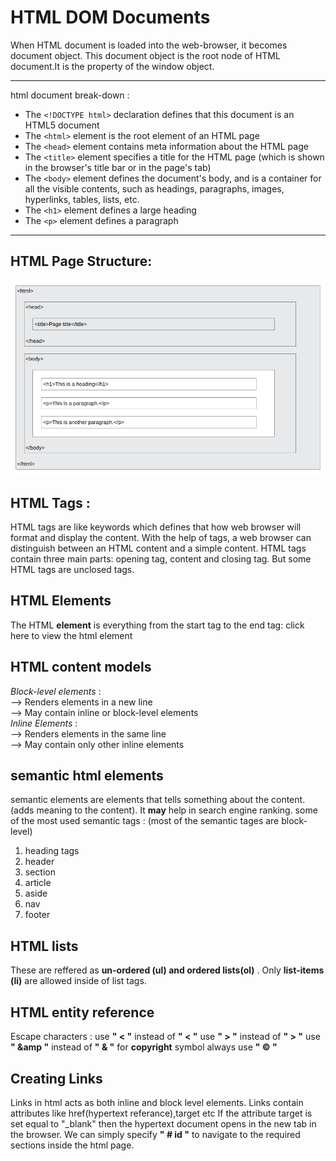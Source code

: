 # HTML DOM Documents
When HTML document is loaded into the web-browser, it becomes document object.
This document object is the root node of HTML document.It is the property of the window object.
___

html document break-down :

-   The `<!DOCTYPE html>` declaration defines that this document is an HTML5 document
-   The `<html>` element is the root element of an HTML page
-   The `<head>` element contains meta information about the HTML page
-   The `<title>` element specifies a title for the HTML page (which is shown in the browser's title bar or in the page's tab)
-   The `<body>` element defines the document's body, and is a container for all the visible contents, such as headings, paragraphs, images, hyperlinks, tables, lists, etc.
-   The `<h1>` element defines a large heading
-   The `<p>` element defines a paragraph

---

## HTML Page Structure:

!["document structure](./assets/doc_structure.png)

## HTML Tags :

HTML tags are like keywords which defines that how web browser will format and display the content. With the help of tags, a web browser can distinguish between an HTML content and a simple content. HTML tags contain three main parts: opening tag, content and closing tag. But some HTML tags are unclosed tags.

## HTML Elements

The HTML **element** is everything from the start tag to the end tag:
 <tagname>click here to view the html element </tagname>

## HTML content models

*Block-level elements* : \
--> Renders elements in a new line \
--> May contain inline or block-level elements \
*Inline Elements* : \
--> Renders elements in the same line \
--> May contain only other inline elements 

## semantic html elements

semantic elements are elements that tells something about the content.(adds meaning to the content). It **may** help in search engine ranking.
some of the most used semantic tags : (most of the semantic tages are block-level)
1) heading tags
2) header
3) section
4) article 
5) aside
6) nav
7) footer
 
## HTML lists

These are reffered as **un-ordered (ul) and ordered lists(ol)** . Only **list-items (li)** are allowed inside of list tags.

## HTML entity reference

Escape characters :
use **" &lt; "** instead of **" < "**
use **" &gt; "** instead of **" > "**
use **" &amp "** instead of **" & "**
for **copyright** symbol always use **" &copy; "**

## Creating Links

Links in html acts as both inline and block level elements.
Links contain attributes like href(hypertext referance),target etc
If the attribute target is set equal to "_blank" then the hypertext document opens in
the new tab in the browser.
We can simply specify **" # id "** to navigate to the required sections inside the html page.
